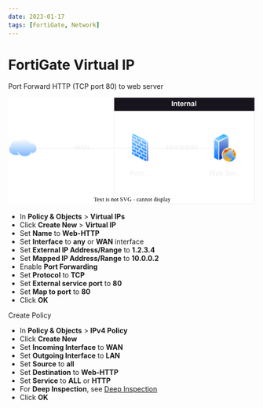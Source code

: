 ```yaml
---
date: 2023-01-17
tags: [FortiGate, Network]
---
```


# FortiGate Virtual IP

Port Forward HTTP (TCP port 80) to web server

<!--truncate-->

![Network Diagram](img/FortiGate%20Virtual%20IP.drawio.svg)

- In **Policy & Objects** > **Virtual IPs**
- Click **Create New** > **Virtual IP**
- Set **Name** to **Web-HTTP**
- Set **Interface** to **any** or **WAN** interface
- Set **External IP Address/Range** to **1.2.3.4**
- Set **Mapped IP Address/Range** to **10.0.0.2**
- Enable **Port Forwarding**
- Set **Protocol** to **TCP**
- Set **External service port** to **80**
- Set **Map to port** to **80**
- Click **OK**

Create Policy

- In **Policy & Objects** > **IPv4 Policy**
- Click **Create New**
- Set **Incoming Interface** to **WAN**
- Set **Outgoing Interface** to **LAN**
- Set **Source** to **all**
- Set **Destination** to **Web-HTTP**
- Set **Service** to **ALL** or **HTTP**
- For **Deep Inspection**, see [Deep Inspection](./FortiGate%20deep%20inspection.md)
- Click **OK**
